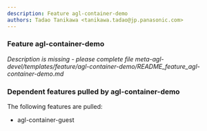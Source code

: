 ```yaml
---
description: Feature agl-container-demo
authors: Tadao Tanikawa <tanikawa.tadao@jp.panasonic.com>
---
```


### Feature agl-container-demo

*Description is missing - please complete file meta-agl-devel/templates/feature/agl-container-demo/README_feature_agl-container-demo.md*

### Dependent features pulled by agl-container-demo

The following features are pulled:

* agl-container-guest

